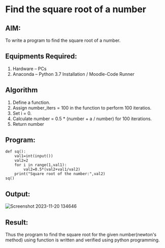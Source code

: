 # Find the square root of a number

## AIM:
To write a program to find the square root of a number.

## Equipments Required:
1. Hardware – PCs
2. Anaconda – Python 3.7 Installation / Moodle-Code Runner

## Algorithm
1. Define a function.
2. Assign number_iters = 100 in the function to perform 100 iteratios.
3. Set i = 0.
4. Calculate  number = 0.5 * (number + a / number) for 100 iterations.
5. Return number

## Program:
```
def sq():
    val1=int(input())
    val2=2
    for i in range(1,val1):
        val2=0.5*(val2+val1/val2)
    print("Square root of the number:",val2)
sq()
```

## Output:
![Screenshot 2023-11-20 134646](https://github.com/2005Mukesh/Square-root-of-a-number/assets/138849308/0b02fc62-e076-43d1-9515-a69560d2e142)



## Result:
Thus the program to find the square root for the given number(newton's method) using function is written and verified using python programming.
